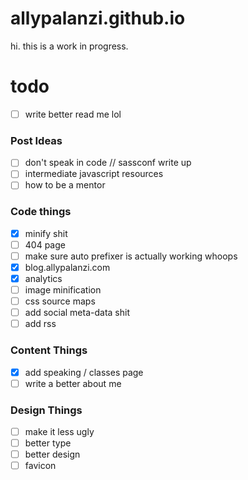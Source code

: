 # allypalanzi.github.io
hi. this is a work in progress.

# todo
- [ ] write better read me lol

### Post Ideas
- [ ] don't speak in code // sassconf write up
- [ ] intermediate javascript resources
- [ ] how to be a mentor

### Code things
- [x] minify shit
- [ ] 404 page
- [ ] make sure auto prefixer is actually working whoops
- [x] blog.allypalanzi.com
- [x] analytics
- [ ] image minification
- [ ] css source maps
- [ ] add social meta-data shit
- [ ] add rss

### Content Things
- [x] add speaking / classes page
- [ ] write a better about me

### Design Things
- [ ] make it less ugly
- [ ] better type
- [ ] better design
- [ ] favicon